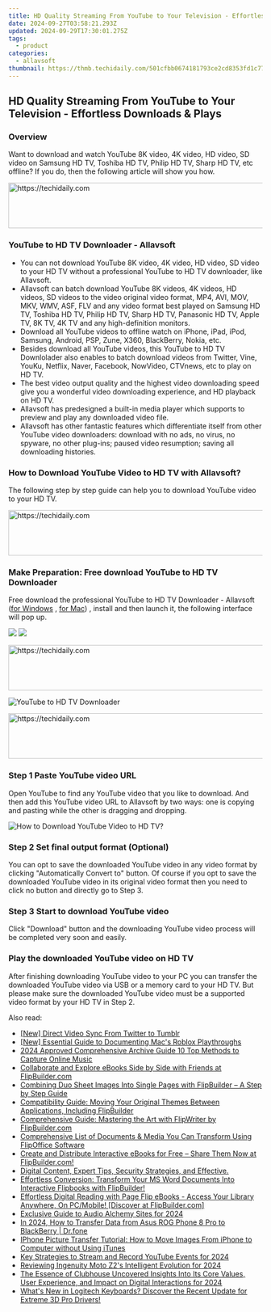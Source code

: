 ```yaml
---
title: HD Quality Streaming From YouTube to Your Television - Effortless Downloads & Plays
date: 2024-09-27T03:58:21.293Z
updated: 2024-09-29T17:30:01.275Z
tags:
  - product
categories:
  - allavsoft
thumbnail: https://thmb.techidaily.com/501cfbb0674181793ce2cd8353fd1c77b58868d2c9678fbe9da8ac95eb395e1d.jpg
---
```


## HD Quality Streaming From YouTube to Your Television - Effortless Downloads & Plays

### Overview

Want to download and watch YouTube 8K video, 4K video, HD video, SD video on Samsung HD TV, Toshiba HD TV, Philip HD TV, Sharp HD TV, etc offline? If you do, then the following article will show you how.

<!-- affiliate ads begin -->
<a href="https://appsumo.8odi.net/c/5597632/2132160/7443" target="_top" id="2132160">
  <img src="//a.impactradius-go.com/display-ad/7443-2132160" border="0" alt="https://techidaily.com" width="600" height="90"/>
</a>
<img height="0" width="0" src="https://appsumo.8odi.net/i/5597632/2132160/7443" style="position:absolute;visibility:hidden;" border="0" />
<!-- affiliate ads end -->

### YouTube to HD TV Downloader - Allavsoft

* You can not download YouTube 8K video, 4K video, HD video, SD video to your HD TV without a professional YouTube to HD TV downloader, like Allavsoft.
* Allavsoft can batch download YouTube 8K videos, 4K videos, HD videos, SD videos to the video original video format, MP4, AVI, MOV, MKV, WMV, ASF, FLV and any video format best played on Samsung HD TV, Toshiba HD TV, Philip HD TV, Sharp HD TV, Panasonic HD TV, Apple TV, 8K TV, 4K TV and any high-definition monitors.
* Download all YouTube videos to offline watch on iPhone, iPad, iPod, Samsung, Android, PSP, Zune, X360, BlackBerry, Nokia, etc.
* Besides download all YouTube videos, this YouTube to HD TV Downlolader also enables to batch download videos from Twitter, Vine, YouKu, Netflix, Naver, Facebook, NowVideo, CTVnews, etc to play on HD TV.
* The best video output quality and the highest video downloading speed give you a wonderful video downloading experience, and HD playback on HD TV.
* Allavsoft has predesigned a built-in media player which supports to preview and play any downloaded video file.
* Allavsoft has other fantastic features which differentiate itself from other YouTube video downloaders: download with no ads, no virus, no spyware, no other plug-ins; paused video resumption; saving all downloading histories.

### How to Download YouTube Video to HD TV with Allavsoft?

The following step by step guide can help you to download YouTube video to your HD TV.

<!-- affiliate ads begin -->
<a href="https://ephamedtechinc.pxf.io/c/5597632/2136621/26400" target="_top" id="2136621">
  <img src="//a.impactradius-go.com/display-ad/26400-2136621" border="0" alt="https://techidaily.com" width="728" height="90"/>
</a>
<img height="0" width="0" src="https://ephamedtechinc.pxf.io/i/5597632/2136621/26400" style="position:absolute;visibility:hidden;" border="0" />
<!-- affiliate ads end -->

### Make Preparation: Free download YouTube to HD TV Downloader

Free download the professional YouTube to HD TV Downloader - Allavsoft ([for Windows](https://tools.techidaily.com/allavsoft/products/) , [for Mac](https://tools.techidaily.com/allavsoft/products/)) , install and then launch it, the following interface will pop up.

[![](https://www.allavsoft.com/how-to/../images/how-to/free-download-win.jpg)](https://tools.techidaily.com/allavsoft/products/) [![](https://www.allavsoft.com/how-to/../images/how-to/free-download-mac.jpg)](https://tools.techidaily.com/allavsoft/products/)

<!-- affiliate ads begin -->
<a href="https://wigfever.sjv.io/c/5597632/2014851/22899" target="_top" id="2014851">
  <img src="//a.impactradius-go.com/display-ad/22899-2014851" border="0" alt="https://techidaily.com" width="728" height="90"/>
</a>
<img height="0" width="0" src="https://wigfever.sjv.io/i/5597632/2014851/22899" style="position:absolute;visibility:hidden;" border="0" />
<!-- affiliate ads end -->

![YouTube to HD TV Downloader](https://www.allavsoft.com/how-to/../images/allavsoft/screen-shot-600.jpg)

<!-- affiliate ads begin -->
<a href="https://appsumo.8odi.net/c/5597632/2087395/7443" target="_top" id="2087395">
  <img src="//a.impactradius-go.com/display-ad/7443-2087395" border="0" alt="https://techidaily.com" width="728" height="90"/>
</a>
<img height="0" width="0" src="https://appsumo.8odi.net/i/5597632/2087395/7443" style="position:absolute;visibility:hidden;" border="0" />
<!-- affiliate ads end -->

### Step 1 Paste YouTube video URL

Open YouTube to find any YouTube video that you like to download. And then add this YouTube video URL to Allavsoft by two ways: one is copying and pasting while the other is dragging and dropping.

![How to Download YouTube Video to HD TV?](https://www.allavsoft.com/how-to/../images/how-to/download-rtmp-video/download-rtmp-video.jpg)

### Step 2 Set final output format (Optional)

You can opt to save the downloaded YouTube video in any video format by clicking "Automatically Convert to" button. Of course if you opt to save the downloaded YouTube video in its original video format then you need to click no button and directly go to Step 3.

### Step 3 Start to download YouTube video

Click "Download" button and the downloading YouTube video process will be completed very soon and easily.

### Play the downloaded YouTube video on HD TV

After finishing downloading YouTube video to your PC you can transfer the downloaded YouTube video via USB or a memory card to your HD TV. But please make sure the downloaded YouTube video must be a supported video format by your HD TV in Step 2.

<ins class="adsbygoogle"
     style="display:block"
     data-ad-format="autorelaxed"
     data-ad-client="ca-pub-7571918770474297"
     data-ad-slot="1223367746"></ins>

<ins class="adsbygoogle"
     style="display:block"
     data-ad-client="ca-pub-7571918770474297"
     data-ad-slot="8358498916"
     data-ad-format="auto"
     data-full-width-responsive="true"></ins>

<span class="atpl-alsoreadstyle">Also read:</span>
<div><ul>
<li><a href="https://twitter-videos.techidaily.com/new-direct-video-sync-from-twitter-to-tumblr/"><u>[New] Direct Video Sync From Twitter to Tumblr</u></a></li>
<li><a href="https://screen-mirroring-recording.techidaily.com/new-essential-guide-to-documenting-macs-roblox-playthroughs/"><u>[New] Essential Guide to Documenting Mac's Roblox Playthroughs</u></a></li>
<li><a href="https://extra-lessons.techidaily.com/2024-approved-comprehensive-archive-guide-10-top-methods-to-capture-online-music/"><u>2024 Approved Comprehensive Archive Guide 10 Top Methods to Capture Online Music</u></a></li>
<li><a href="https://fox-useful.techidaily.com/collaborate-and-explore-ebooks-side-by-side-with-friends-at-flipbuildercom/"><u>Collaborate and Explore eBooks Side by Side with Friends at FlipBuilder.com</u></a></li>
<li><a href="https://fox-useful.techidaily.com/combining-duo-sheet-images-into-single-pages-with-flipbuilder-a-step-by-step-guide/"><u>Combining Duo Sheet Images Into Single Pages with FlipBuilder – A Step by Step Guide</u></a></li>
<li><a href="https://fox-useful.techidaily.com/compatibility-guide-moving-your-original-themes-between-applications-including-flipbuilder/"><u>Compatibility Guide: Moving Your Original Themes Between Applications, Including FlipBuilder</u></a></li>
<li><a href="https://fox-useful.techidaily.com/comprehensive-guide-mastering-the-art-with-flipwriter-by-flipbuildercom/"><u>Comprehensive Guide: Mastering the Art with FlipWriter by FlipBuilder.com</u></a></li>
<li><a href="https://fox-useful.techidaily.com/comprehensive-list-of-documents-and-media-you-can-transform-using-flipoffice-software/"><u>Comprehensive List of Documents & Media You Can Transform Using FlipOffice Software</u></a></li>
<li><a href="https://fox-useful.techidaily.com/create-and-distribute-interactive-ebooks-for-free-share-them-now-at-flipbuildercom/"><u>Create and Distribute Interactive eBooks for Free – Share Them Now at FlipBuilder.com!</u></a></li>
<li><a href="https://fox-useful.techidaily.com/digital-content-expert-tips-security-strategies-and-effective/"><u>Digital Content, Expert Tips, Security Strategies, and Effective.</u></a></li>
<li><a href="https://fox-useful.techidaily.com/effortless-conversion-transform-your-ms-word-documents-into-interactive-flipbooks-with-flipbuilder/"><u>Effortless Conversion: Transform Your MS Word Documents Into Interactive Flipbooks with FlipBuilder!</u></a></li>
<li><a href="https://fox-useful.techidaily.com/effortless-digital-reading-with-page-flip-ebooks-access-your-library-anywhere-on-pcmobile-discover-at-flipbuildercom/"><u>Effortless Digital Reading with Page Flip eBooks - Access Your Library Anywhere, On PC/Mobile! [Discover at FlipBuilder.com]</u></a></li>
<li><a href="https://some-techniques.techidaily.com/exclusive-guide-to-audio-alchemy-sites-for-2024/"><u>Exclusive Guide to Audio Alchemy Sites for 2024</u></a></li>
<li><a href="https://android-transfer.techidaily.com/in-2024-how-to-transfer-data-from-asus-rog-phone-8-pro-to-blackberry-drfone-by-drfone-transfer-from-android-transfer-from-android/"><u>In 2024, How to Transfer Data from Asus ROG Phone 8 Pro to BlackBerry | Dr.fone</u></a></li>
<li><a href="https://eaxpv-info.techidaily.com/iphone-picture-transfer-tutorial-how-to-move-images-from-iphone-to-computer-without-using-itunes/"><u>IPhone Picture Transfer Tutorial: How to Move Images From iPhone to Computer without Using iTunes</u></a></li>
<li><a href="https://screen-video-capture.techidaily.com/key-strategies-to-stream-and-record-youtube-events-for-2024/"><u>Key Strategies to Stream and Record YouTube Events for 2024</u></a></li>
<li><a href="https://extra-approaches.techidaily.com/reviewing-ingenuity-moto-z2s-intelligent-evolution-for-2024/"><u>Reviewing Ingenuity Moto Z2's Intelligent Evolution for 2024</u></a></li>
<li><a href="https://audio-shaping.techidaily.com/the-essence-of-clubhouse-uncovered-insights-into-its-core-values-user-experience-and-impact-on-digital-interactions-for-2024/"><u>The Essence of Clubhouse Uncovered Insights Into Its Core Values, User Experience, and Impact on Digital Interactions for 2024</u></a></li>
<li><a href="https://driver-download.techidaily.com/whats-new-in-logitech-keyboards-discover-the-recent-update-for-extreme-3d-pro-drivers/"><u>What's New in Logitech Keyboards? Discover the Recent Update for Extreme 3D Pro Drivers!</u></a></li>
</ul></div>

